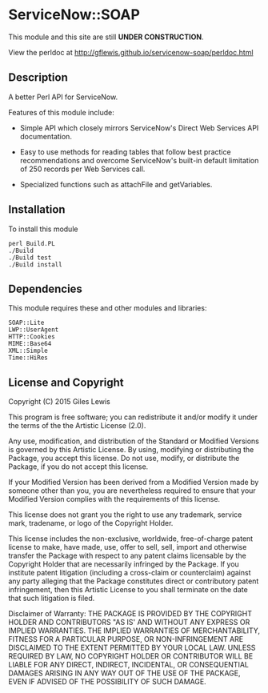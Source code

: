 # ServiceNow::SOAP

This module and this site are still **UNDER CONSTRUCTION**.

View the perldoc at http://gflewis.github.io/servicenow-soap/perldoc.html

## Description

A better Perl API for ServiceNow.

Features of this module include:

* Simple API which closely mirrors
ServiceNow's Direct Web Services API documentation.

* Easy to use methods for reading tables
that follow best practice recommendations
and overcome ServiceNow's built-in default limitation
of 250 records per Web Services call.

* Specialized functions such as attachFile and getVariables.

## Installation

To install this module

    perl Build.PL
    ./Build
    ./Build test
    ./Build install

## Dependencies

This module requires these and other modules and libraries:

    SOAP::Lite
    LWP::UserAgent
    HTTP::Cookies
    MIME::Base64
    XML::Simple
    Time::HiRes

## License and Copyright

Copyright (C) 2015 Giles Lewis

This program is free software; you can redistribute it and/or modify it
under the terms of the the Artistic License (2.0).

Any use, modification, and distribution of the Standard or Modified
Versions is governed by this Artistic License. By using, modifying or
distributing the Package, you accept this license. Do not use, modify,
or distribute the Package, if you do not accept this license.

If your Modified Version has been derived from a Modified Version made
by someone other than you, you are nevertheless required to ensure that
your Modified Version complies with the requirements of this license.

This license does not grant you the right to use any trademark, service
mark, tradename, or logo of the Copyright Holder.

This license includes the non-exclusive, worldwide, free-of-charge
patent license to make, have made, use, offer to sell, sell, import and
otherwise transfer the Package with respect to any patent claims
licensable by the Copyright Holder that are necessarily infringed by the
Package. If you institute patent litigation (including a cross-claim or
counterclaim) against any party alleging that the Package constitutes
direct or contributory patent infringement, then this Artistic License
to you shall terminate on the date that such litigation is filed.

Disclaimer of Warranty: THE PACKAGE IS PROVIDED BY THE COPYRIGHT HOLDER
AND CONTRIBUTORS "AS IS' AND WITHOUT ANY EXPRESS OR IMPLIED WARRANTIES.
THE IMPLIED WARRANTIES OF MERCHANTABILITY, FITNESS FOR A PARTICULAR
PURPOSE, OR NON-INFRINGEMENT ARE DISCLAIMED TO THE EXTENT PERMITTED BY
YOUR LOCAL LAW. UNLESS REQUIRED BY LAW, NO COPYRIGHT HOLDER OR
CONTRIBUTOR WILL BE LIABLE FOR ANY DIRECT, INDIRECT, INCIDENTAL, OR
CONSEQUENTIAL DAMAGES ARISING IN ANY WAY OUT OF THE USE OF THE PACKAGE,
EVEN IF ADVISED OF THE POSSIBILITY OF SUCH DAMAGE.

